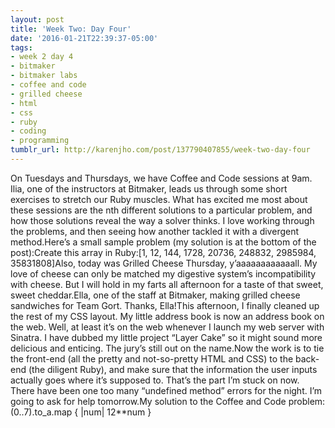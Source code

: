 ```yaml
---
layout: post
title: 'Week Two: Day Four'
date: '2016-01-21T22:39:37-05:00'
tags:
- week 2 day 4
- bitmaker
- bitmaker labs
- coffee and code
- grilled cheese
- html
- css
- ruby
- coding
- programming
tumblr_url: http://karenjho.com/post/137790407855/week-two-day-four
---
```

On Tuesdays and Thursdays, we have Coffee and Code sessions at 9am. Ilia, one of the instructors at Bitmaker, leads us through some short exercises to stretch our Ruby muscles. What has excited me most about these sessions are the nth different solutions to a particular problem, and how those solutions reveal the way a solver thinks. I love working through the problems, and then seeing how another tackled it with a divergent method.Here’s a small sample problem (my solution is at the bottom of the post):Create this array in Ruby:[1, 12, 144, 1728, 20736, 248832, 2985984, 35831808]Also, today was Grilled Cheese Thursday, y’aaaaaaaaaaaall. My love of cheese can only be matched my digestive system’s incompatibility with cheese. But I will hold in my farts all afternoon for a taste of that sweet, sweet cheddar.Ella, one of the staff at Bitmaker, making grilled cheese sandwiches for Team Gort. Thanks, Ella!This afternoon, I finally cleaned up the rest of my CSS layout. My little address book is now an address book on the web. Well, at least it’s on the web whenever I launch my web server with Sinatra. I have dubbed my little project “Layer Cake” so it might sound more delicious and enticing. The jury’s still out on the name.Now the work is to tie the front-end (all the pretty and not-so-pretty HTML and CSS) to the back-end (the diligent Ruby), and make sure that the information the user inputs actually goes where it’s supposed to. That’s the part I’m stuck on now. There have been one too many “undefined method” errors for the night. I’m going to ask for help tomorrow.My solution to the Coffee and Code problem: (0..7).to_a.map { |num| 12**num }
